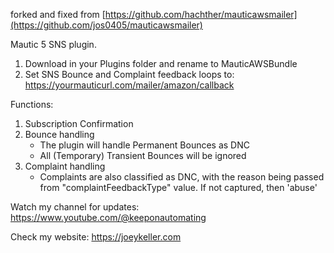 forked and fixed from [https://github.com/hachther/mauticawsmailer](https://github.com/jos0405/mauticawsmailer)

Mautic 5 SNS plugin.

1. Download in your Plugins folder and rename to MauticAWSBundle
2. Set SNS Bounce and Complaint feedback loops to:
https://yourmauticurl.com/mailer/amazon/callback

Functions:

1. Subscription Confirmation
2. Bounce handling
   - The plugin will handle Permanent Bounces as DNC
   - All (Temporary) Transient Bounces will be ignored
3. Complaint handling
   - Complaints are also classified as DNC, with the reason being passed from "complaintFeedbackType" value. If not captured, then 'abuse'
  
Watch my channel for updates:
https://www.youtube.com/@keeponautomating

Check my website:
https://joeykeller.com
